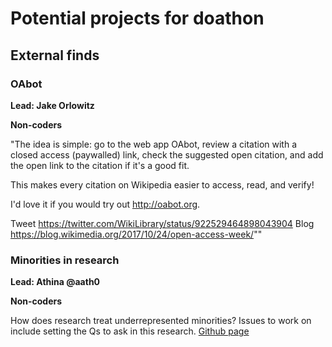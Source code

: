 # Potential projects for doathon


## External finds

### OAbot

**Lead: Jake Orlowitz**

**Non-coders**

"The idea is simple: go to the web app OAbot, review a citation with a closed access (paywalled) link, check the suggested open citation, and add the open link to the citation if it's a good fit.

This makes every citation on Wikipedia easier to access, read, and verify!

I'd love it if you would try out http://oabot.org.

Tweet
https://twitter.com/WikiLibrary/status/922529464898043904
Blog
https://blog.wikimedia.org/2017/10/24/open-access-week/""


### Minorities in research

**Lead: Athina @aath0**

**Non-coders**

How does research treat underrepresented minorities? Issues to work on include setting the Qs to ask in this research.
[Github page](https://github.com/aath0/MinoritiesInResearch)

